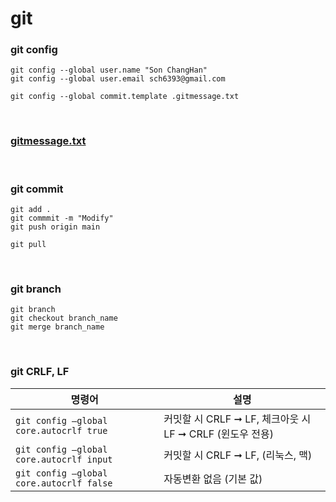 git
===

### git config
```
git config --global user.name "Son ChangHan"
git config --global user.email sch6393@gmail.com

git config --global commit.template .gitmessage.txt
```

<br>

### [gitmessage.txt](./gitmessage.txt.md)

<br>

### git commit
```
git add .
git commmit -m "Modify"
git push origin main

git pull
```

<br>

### git branch
```
git branch
git checkout branch_name
git merge branch_name
```

<br>

### git CRLF, LF
|명령어|설명|
|-|-|
|`git config –global core.autocrlf true`|커밋할 시 CRLF ➞ LF, 체크아웃 시 LF ➞ CRLF (윈도우 전용)|
|`git config –global core.autocrlf input`|커밋할 시 CRLF ➞ LF, (리눅스, 맥)|
|`git config –global core.autocrlf false`|자동변환 없음 (기본 값)|

<br>
